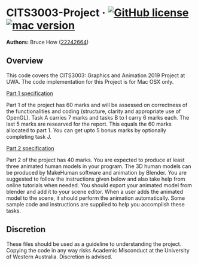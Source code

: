 # CITS3003-Project &middot; [![GitHub license](https://img.shields.io/badge/license-MIT-blue.svg)](https://github.com/brucehow/CITS3003-Project/blob/master/LICENSE) [![mac version](https://img.shields.io/badge/macOS-10.12.6-blue.svg)]()
<b>Authors:</b> Bruce How ([22242664](https://github.com/brucehow/))

## Overview
This code covers the CITS3003: Graphics and Animation 2019 Project at UWA. 
The code implementation for this Project is for Mac OSX only.

[Part 1 specification](http://teaching.csse.uwa.edu.au/units/CITS3003/labsheet.php?fname=project-2019/project-part1)

Part 1 of the project has 60 marks and will be assessed on correctness of the functionalities and coding (structure, clarity and appropriate use of OpenGL). Task A carries 7 marks and tasks B to I carry 6 marks each. The last 5 marks are researved for the report. This equals the 60 marks allocated to part 1. You can get upto 5 bonus marks by optionally completing task J.

[Part 2 specification](http://teaching.csse.uwa.edu.au/units/CITS3003/labsheet.php?fname=project-2019/project-part2)

Part 2 of the project has 40 marks. You are expected to produce at least three animated human models in your program. The 3D human models can be produced by MakeHuman software and animation by Blender. You are suggested to follow the instructions given below and also take help from online tutorials when needed. You should export your animated model from blender and add it to your scene editor. When a user adds the animated model to the scene, it should perform the animation automatically. Some sample code and instructions are supplied to help you accomplish these tasks.

## Discretion
These files should be used as a guideline to understanding the project. Copying the code in any way risks Academic Misconduct at the University of Western Australia. Discretion is advised.
